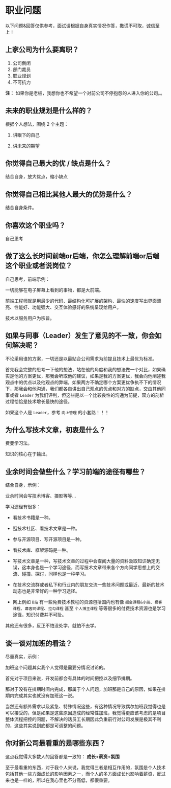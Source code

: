 # 职业问题

以下问题&回答仅供参考，面试请根据自身真实情况作答，撒谎不可取，诚信至上！

## 上家公司为什么要离职？

1. 公司倒闭
2. 部门裁员
3. 职业规划
4. 不可抗力

**注：** 如果你是老板，我想你也不希望一个对前公司不停抱怨的人进入你的公司。。

## 未来的职业规划是什么样的？

根据个人想法，围绕 2 个主题：

1. 讲眼下的自己

2. 讲未来的期望

## 你觉得自己最大的优 / 缺点是什么？

结合自身，放大优点，缩小缺点

## 你觉得自己相比其他人最大的优势是什么？

结合自身条件。

## 你喜欢这个职业吗？

自己思考

## 做了这么长时间前端or后端，你怎么理解前端or后端这个职业或者说岗位？

自己思考，前端示例：

一切能够在电子屏幕上看到的事物，都是大前端。

前端工程师就是用最少的代码、最结构化可扩展的架构、最快的速度写出界面漂亮、性能好、功能强大、交互体验感好的系统呈现给用户。

技术以服务用户为宗旨。


## 如果与同事（Leader）发生了意见的不一致，你会如何解决呢？

不论采用谁的方案，一切还是以最贴合公司需求为前提且技术上最优为标准。

首先我会完整的思考一下他的想法，站在他的角度和我的想法做一个对比，如果确实是他的方案更优，那我会听取他的建议，如果是我的方案更优，我会向他阐述我观点中的优点以及他观点的弊端，如果两方不确定哪个方案更优争执不下的情况下，那我会和他沟通，我们都各自讲出自己观点的优点和对方的缺点，交由其他同事或者 `Leader` 为我们评判，但这些是以一个比较良性的沟通为前提，双方的剖析过程恰恰是技术增长最快的途径。

如果这个人是 `Leader`，参考 `向上管理` 的小套路！！！


## 为什么写技术文章，初衷是什么？

费曼学习法。

知识的核心在于输出。


## 业余时间会做些什么？学习前端的途径有哪些？

结合自身，示例：

业余时间会写技术博客、摄影等等...

学习途径有很多：

- 看技术书籍是一种。

- 逛技术社区、看技术文章是一种。

- 参与开源项目、写开源项目是一种。

- 看技术库、框架源码是一种。

- 写技术文章是一种，写技术文章的过程中会查阅大量的资料汲取知识确定无误，这本身也是一个学习途径，而写技术文章带来各个方向同学思想上的交流、碰撞、探讨，同样也是一种学习。

- 在技术交流群或者私下和行业内的朋友交流一些技术问题或最近、最新的技术动态也是非常好的一种学习途径。

- 网上例如 `B站` 有一些免费技术教程的资源包括国内也有像 `掘金课程&小册`、`极客课程`、`幕客网课程`、`拉勾课程` 甚至 `个人博主课程` 等等很多的付费技术资源也是学习途径，知识付费并不可耻。

其他还有很多，反正不怕没处学，就怕不去学。


## 谈一谈对加班的看法？

尽量真实，示例：

加班这个问题其实我个人觉得是需要分情况讨论的。

首先对于项目来说，开发前都会有具体的时间把控以及细节排期。

那对于没有在排期时间内完成，那属于个人问题，加班那是自己的原因，如果在排期内完成其实也就没有加班这一说。

当然还有额外需求以及紧急、特殊情况这些，有这种情况导致偶尔加班我觉得也是可以接受的，但是如果是这些原因造成的经常性加班，我觉得更应该考虑的是项目整体流程把控的问题，不解决的话员工长期因此负重前行对公司发展是极其不利的，这些其实说到底都是可调整的问题。


## 你对新公司最看重的是哪些东西？

这点我觉得大多数人的回答都是一致的： **成长+薪资+氛围**

至于最看重的东西，对于我个人来说，我觉得三者是相互作用的，氛围是个人技术包括其他一些方面成长的影响因素之一，而个人的多方面成长也影响着薪资，反过来也是一样的，所以在我心里也不分高低，都很重要。